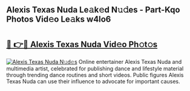 ## Alexis Texas Nuda Le𝚊k𝚎d N𝚞𝚍es - Part-Kqo Photos Vid𝚎o Le𝚊ks w4Io6

# <h2><a href="http://fbe8cl.evod.top/?m=Alexis+Texas+Nuda">🔗 👉🔴 Alexis Texas Nuda Vid𝚎o Ph𝚘t𝚘s</a></h2>

[![Alexis Texas Nuda N𝚞d𝚎s](https://i.imgur.com/8V9OHl7.gif)](http://fbe8cl.evod.top/?m=Alexis+Texas+Nuda)
Online entertainer Alexis Texas Nuda and multimedia artist, celebrated for publishing dance and lifestyle material through trending dance routines and short videos. Public figures Alexis Texas Nuda can use their influence to advocate for important causes. 
